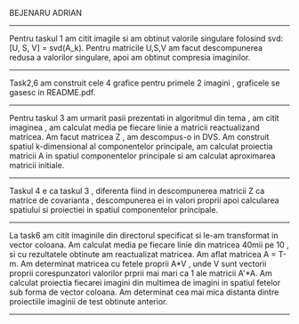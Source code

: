 BEJENARU ADRIAN

___________________________________________________________________
Pentru taskul 1 am citit imagile si am obtinut valorile singulare  folosind svd: [U, S, V] = svd(A_k).
 Pentru matricile U,S,V am facut  descompunerea redusa a  valorilor singulare, apoi am  obtinut compresia imaginilor.
___________________________________________________________________

Task2,6 am construit cele 4 grafice pentru primele 2 imagini , graficele se gasesc in README.pdf. 

_____________________________________________________________________

Pentru taskul 3 am urmarit pasii prezentati in algoritmul din tema , 
am citit imaginea , am calculat media pe fiecare linie a matricii reactualizand matricea. 
Am facut  matricea Z , am descompus-o in DVS.  Am construit 
spatiul k-dimensional al componentelor principale, am calculat proiectia matricii A in spatiul componentelor principale si am calculat aproximarea  matricii initiale.
_____________________________________________________________________

Taskul 4  e ca taskul 3 , diferenta fiind in descompunerea matricii Z ca matrice de covarianta , descompunerea ei in valori proprii apoi calcularea spatiului si proiectiei in spatiul componentelor principale.

_____________________________________________________________________

La task6 am citit imaginile din directorul specificat si le-am transformat in vector coloana. 
Am calculat media pe fiecare linie din matricea 40mii pe 10 , si cu rezultatele obtinute am reactualizat matricea.
Am aflat matricea A = T-m. 
Am determinat matricea cu fetele proprii A*V ,  unde V sunt vectorii proprii corespunzatori valorilor prprii mai mari ca 1 ale matricii A'*A.
Am calculat proiectia fiecarei imagini din multimea de imagini in spatiul fetelor sub forma de vector coloana.
Am determinat cea mai mica distanta dintre proiectiile imaginii de test obtinute anterior.  

__________________________________________________________________________


